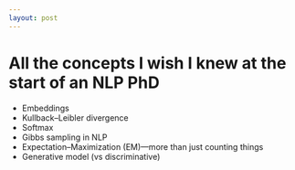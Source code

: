 ```yaml
---
layout: post
---
```


# All the concepts I wish I knew at the start of an NLP PhD

- Embeddings
- Kullback–Leibler divergence
- Softmax
- Gibbs sampling in NLP
- Expectation–Maximization (EM)—more than just counting things
- Generative model (vs discriminative)
